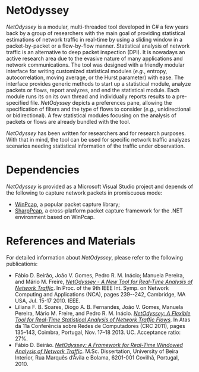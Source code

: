 # NetOdyssey

*NetOdyssey* is a modular, multi-threaded tool developed in C# a few years back by a group of researchers with the main goal of providing statistical estimations of network traffic in real-time by using a sliding window in a packet-by-packet or a flow-by-flow manner. Statistical analysis of network traffic is an alternative to deep packet inspection (DPI). It is nowadays an active research area due to the evasive nature of many applications and network communications. The tool was designed with a friendly modular interface for writing customized statistical modules (*e.g.*, entropy, autocorrelation, moving average, or the Hurst parameter) with ease. The interface provides generic methods to start up a statistical module, analyze packets or flows, report analyzes, and end the statistical module. Each module runs its on its own thread and individually reports results to a pre-specified file. *NetOdyssey* depicts a preferences pane, allowing the specification of filters and the type of flows to consider (*e.g.*, unidirectional or bidirectional). A few statistical modules focusing on the analysis of packets or flows are already bundled with the tool.

*NetOdyssey* has been written for researchers and for research purposes. With that in mind, the tool can be used for specific network traffic analyzes scenarios needing statistical information of the traffic under observation.

# Dependencies

*NetOdyssey* is provided as a Microsoft Visual Studio project and depends of the following to capture network packets in promiscuous mode:

* [WinPcap](http://www.winpcap.org/), a popular packet capture library;
* [SharpPcap](http://sourceforge.net/projects/sharppcap/), a cross-platform packet capture framework for the .NET environment based on WinPcap.

# References and Materials

For detailed information about *NetOdyssey*, please refer to the following publications:

* Fábio D. Beirão, João V. Gomes, Pedro R. M. Inácio; Manuela Pereira, and Mário M. Freire, [*NetOdyssey - A New Tool for Real-Time Analysis of Network Traffic*](http://ieeexplore.ieee.org/xpl/articleDetails.jsp?arnumber=5598201). In Proc. of the 9th IEEE Int. Symp. on Network Computing and Applications (NCA), pages 239--242, Cambridge, MA USA, Jul. 15-17 2010. IEEE.
* Liliana F. B. Soares, Diogo A. B. Fernandes, João V. Gomes, Manuela Pereira, Mário M. Freire, and Pedro R. M. Inácio. [*NetOdyssey: A Flexible Tool for Real-Time Statistical Analysis of Network Traffic Flows*](https://www.researchgate.net/publication/260134640_NetOdyssey_A_Flexible_Tool_for_Real-Time_Statistical_Analysis_of_Network_Traffic_Flows). In Atas da 11a Conferência sobre Redes de Computadores (CRC 2011), pages 135–143, Coimbra, Portugal, Nov. 17–18 2013. UC. Acceptance ratio: 27%.
* Fábio D. Beirão. [*NetOdyssey: A Framework for Real-Time Windowed Analysis of Network Traffic*](http://www.di.ubi.pt/~mario/files/MScDissertation-FabioBeirao.pdf). M.Sc. Dissertation, University of Beira Interior, Rua Marquês d’Ávila e Bolama, 6201-001 Covilhã, Portugal, 2010.
